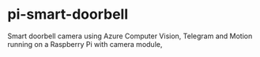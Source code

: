 # pi-smart-doorbell
Smart doorbell camera using Azure Computer Vision, Telegram and Motion running on a Raspberry Pi with camera module, 
